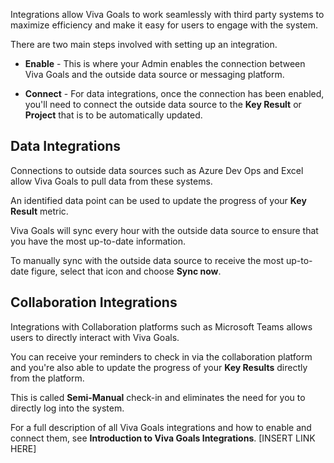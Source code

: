 Integrations allow Viva Goals to work seamlessly with third party systems to maximize efficiency and make it easy for users to engage with the system.

There are two main steps involved with setting up an integration.

- **Enable** - This is where your Admin enables the connection between Viva Goals and the outside data source or messaging platform.

- **Connect** - For data integrations, once the connection has been enabled, you'll need to connect the outside data source to the **Key Result** or **Project** that is to be automatically updated.

## Data Integrations

Connections to outside data sources such as Azure Dev Ops and Excel allow Viva Goals to pull data from these systems.

An identified data point can be used to update the progress of your **Key Result** metric.

Viva Goals will sync every hour with the outside data source to ensure that you have the most up-to-date information.

To manually sync with the outside data source to receive the most up-to-date figure, select that icon and choose **Sync now**.

## Collaboration Integrations

Integrations with Collaboration platforms such as Microsoft Teams allows users to directly interact with Viva Goals.

You can receive your reminders to check in via the collaboration platform and you're also able to update the progress of your **Key Results** directly from the platform.

This is called **Semi-Manual** check-in and eliminates the need for you to directly log into the system.

For a full description of all Viva Goals integrations and how to enable and connect them, see **Introduction to Viva Goals Integrations**. \[INSERT LINK HERE\]
